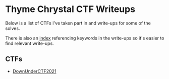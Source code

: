 # Thyme Chrystal CTF Writeups
Below is a list of CTFs I've taken part in and write-ups for some of the solves.

There is also an [index](./index.md) referencing keywords in the write-ups so it's easier to find relevant write-ups.

## CTFs
* [DownUnderCTF2021](./DownUnderCTF2021)
